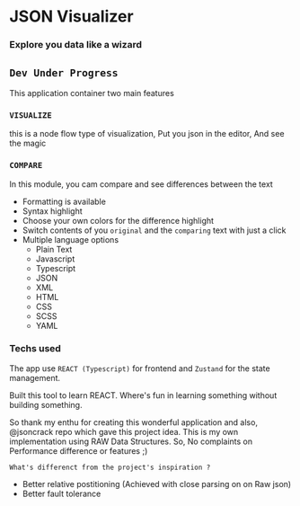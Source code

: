 # JSON Visualizer

### Explore you data like a wizard


## ` Dev Under Progress `

This application container two main features

### `VISUALIZE`
this is a node flow type of visualization, Put you json in the editor, And see the magic

### `COMPARE`
In this module, you cam compare and see differences between the text
- Formatting is available
- Syntax highlight
- Choose your own colors for the difference highlight
- Switch contents of you `original` and the `comparing` text with just a click
- Multiple language options
     - Plain Text
     - Javascript
     - Typescript
     - JSON
     - XML
     - HTML
     - CSS
     - SCSS
     - YAML


### Techs used
The app use `REACT (Typescript)` for frontend and `Zustand` for the state management. 

Built this tool to learn REACT. Where's fun in learning something without building something.

So thank my enthu for creating this wonderful application and also, @jsoncrack repo which gave this project idea.
This is my own implementation using RAW Data Structures. So, No complaints on Performance difference or features ;)

`What's differenct from the project's inspiration ?`
- Better relative postitioning (Achieved with close parsing on on Raw json)
- Better fault tolerance
